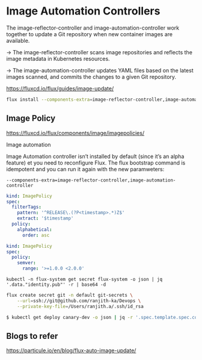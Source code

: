 # Image Automation Controllers

The image-reflector-controller and image-automation-controller work together to update a Git repository when new container images are available.

-> The image-reflector-controller scans image repositories and reflects the image metadata in Kubernetes resources.

-> The image-automation-controller updates YAML files based on the latest images scanned, and commits the changes to a given Git repository.

<https://fluxcd.io/flux/guides/image-update/>


```bash
flux install --components-extra=image-reflector-controller,image-automation-controller
```

## Image Policy

<https://fluxcd.io/flux/components/image/imagepolicies/>

Image automation

Image Automation controller isn’t installed by default (since it’s an alpha feature) et you need to reconfigure Flux. The flux bootstrap command is idempotent and you can run it again with the new paramweters:

`--components-extra=image-reflector-controller,image-automation-controller`


```yaml
kind: ImagePolicy
spec:
  filterTags:
    pattern: '^RELEASE\.(?P<timestamp>.*)Z$'
    extract: '$timestamp'
  policy:
    alphabetical:
      order: asc
```

```yaml
kind: ImagePolicy
spec:
  policy:
    semver:
      range: '>=1.0.0 <2.0.0'
```

`kubectl -n flux-system get secret flux-system -o json | jq '.data."identity.pub"' -r | base64 -d`

```bash
flux create secret git -n default git-secrets \
    --url=ssh://git@github.com/ranjith-ka/Devops \
    --private-key-file=/Users/ranjith.a/.ssh/id_rsa
```

```bash
$ kubectl get deploy canary-dev -o json | jq -r '.spec.template.spec.containers[0].image'
```
## Blogs to refer

<https://particule.io/en/blog/flux-auto-image-update/>